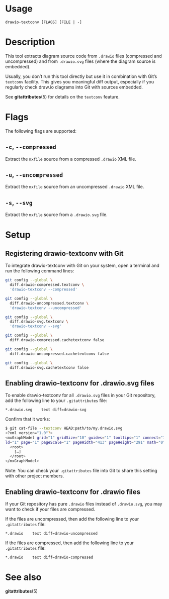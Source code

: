 <!-- markdownlint-configure-file { "MD041": { "level": 1 } } -->

# Usage

```shell
drawio-textconv [FLAGS] [FILE | -]
```

# Description

This tool extracts diagram source code from `.drawio` files
(compressed and uncompressed) and from `.drawio.svg` files (where
the diagram source is embedded).

Usually, you don’t run this tool directly but use it in combination
with Git’s `textconv` facility. This gives you meaningful diff
output, especially if you regularly check draw.io diagrams into Git
with sources embedded.

See **gitattributes**(5) for details on the `textconv` feature.

# Flags

The following flags are supported:

## `-c`, `--compressed`

Extract the `mxfile` source from a compressed `.drawio` XML file.

## `-u`, `--uncompressed`

Extract the `mxfile` source from an uncompressed `.drawio` XML file.

## `-s`, `--svg`

Extract the `mxfile` source from a `.drawio.svg` file.

# Setup

## Registering drawio-textconv with Git

To integrate drawio-textconv with Git on your system, open a
terminal and run the following command lines:

```sh
git config --global \
  diff.drawio-compressed.textconv \
  'drawio-textconv --compressed'

git config --global \
  diff.drawio-uncompressed.textconv \
  'drawio-textconv --uncompressed'

git config --global \
  diff.drawio-svg.textconv \
  'drawio-textconv --svg'

git config --global \
  diff.drawio-compressed.cachetextconv false

git config --global \
  diff.drawio-uncompressed.cachetextconv false

git config --global \
  diff.drawio-svg.cachetextconv false
```

## Enabling drawio-textconv for .drawio.svg files

To enable drawio-textconv for all `.drawio.svg` files in your Git
repository, add the following line to your `.gitattributes` file:

```plain
*.drawio.svg    text diff=drawio-svg
```

Confirm that it works:

```sh
$ git cat-file --textconv HEAD:path/to/my.drawio.svg
<?xml version="1.0"?>
<mxGraphModel grid="1" gridSize="10" guides="1" tooltips="1" connect="1" arrows="1" fo
ld="1" page="1" pageScale="1" pageWidth="413" pageHeight="291" math="0" shadow="0">
  <root>
    […]
  </root>
</mxGraphModel>
```

Note: You can check your `.gitattributes` file into Git to share
this setting with other project members.

## Enabling drawio-textconv for .drawio files

If your Git repository has pure `.drawio` files instead of
`.drawio.svg`, you may want to check if your files are compressed.

If the files are uncompressed, then add the following line to your
`.gitattributes` file:

```plain
*.drawio    text diff=drawio-uncompressed
```

If the files are compressed, then add the following line to your
`.gitattributes` file:

```plain
*.drawio    text diff=drawio-compressed
```

# See also

**gitattributes**(5)
